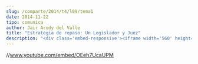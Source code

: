 ```yaml
---
slug: /comparte/2014/t4/l09/tema1
date: 2014-11-22
tipo: comunica
author: Jair Arody del Valle
title: "Estrategia de repaso: Un Legislador y Juez"
description: "<div class='embed-responsive'><iframe width='560' height='315' src='//www.youtube.com/embed/OEeh7UcaUPM' frameborder='0' allowfullscreen></iframe></div>"
---
```


//www.youtube.com/embed/OEeh7UcaUPM
